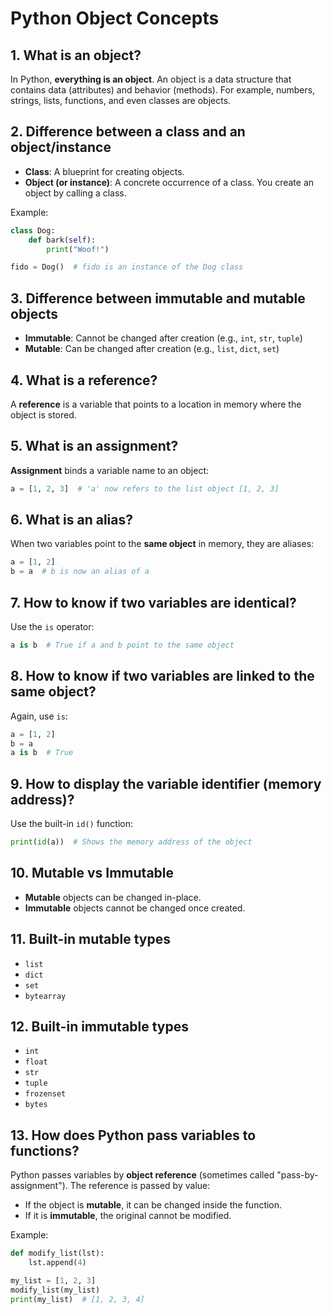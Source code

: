 # Python Object Concepts

## 1. What is an object?
In Python, **everything is an object**. An object is a data structure that contains data (attributes) and behavior (methods). For example, numbers, strings, lists, functions, and even classes are objects.

## 2. Difference between a class and an object/instance
- **Class**: A blueprint for creating objects.
- **Object (or instance)**: A concrete occurrence of a class. You create an object by calling a class.

Example:
```python
class Dog:
    def bark(self):
        print("Woof!")

fido = Dog()  # fido is an instance of the Dog class
```

## 3. Difference between immutable and mutable objects
- **Immutable**: Cannot be changed after creation (e.g., `int`, `str`, `tuple`)
- **Mutable**: Can be changed after creation (e.g., `list`, `dict`, `set`)

## 4. What is a reference?
A **reference** is a variable that points to a location in memory where the object is stored.

## 5. What is an assignment?
**Assignment** binds a variable name to an object:
```python
a = [1, 2, 3]  # 'a' now refers to the list object [1, 2, 3]
```

## 6. What is an alias?
When two variables point to the **same object** in memory, they are aliases:
```python
a = [1, 2]
b = a  # b is now an alias of a
```

## 7. How to know if two variables are identical?
Use the `is` operator:
```python
a is b  # True if a and b point to the same object
```

## 8. How to know if two variables are linked to the same object?
Again, use `is`:
```python
a = [1, 2]
b = a
a is b  # True
```

## 9. How to display the variable identifier (memory address)?
Use the built-in `id()` function:
```python
print(id(a))  # Shows the memory address of the object
```

## 10. Mutable vs Immutable
- **Mutable** objects can be changed in-place.
- **Immutable** objects cannot be changed once created.

## 11. Built-in mutable types
- `list`
- `dict`
- `set`
- `bytearray`

## 12. Built-in immutable types
- `int`
- `float`
- `str`
- `tuple`
- `frozenset`
- `bytes`

## 13. How does Python pass variables to functions?
Python passes variables by **object reference** (sometimes called "pass-by-assignment"). The reference is passed by value:
- If the object is **mutable**, it can be changed inside the function.
- If it is **immutable**, the original cannot be modified.

Example:
```python
def modify_list(lst):
    lst.append(4)

my_list = [1, 2, 3]
modify_list(my_list)
print(my_list)  # [1, 2, 3, 4]
```
